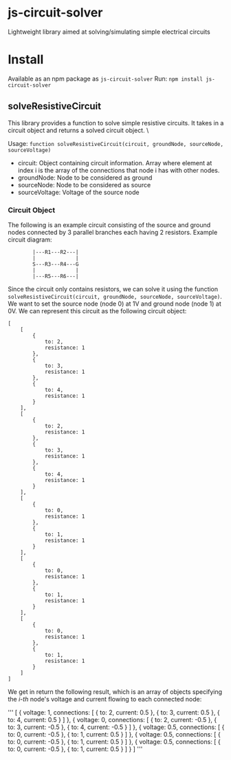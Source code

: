 # js-circuit-solver
Lightweight library aimed at solving/simulating simple electrical circuits

# Install

Available as an npm package as `js-circuit-solver`
Run:
`npm install js-circuit-solver`

## solveResistiveCircuit

This library provides a function to solve simple resistive circuits. It takes in a circuit object and returns a solved circuit object. \

Usage:
`function solveResistiveCircuit(circuit, groundNode, sourceNode, sourceVoltage)`
- circuit: Object containing circuit information. Array where element at index i is the array of the connections that node i has with other nodes.
- groundNode: Node to be considered as ground
- sourceNode: Node to be considered as source
- sourceVoltage: Voltage of the source node

### Circuit Object

The following is an example circuit consisting of the source and ground nodes connected by 3 parallel branches each having 2 resistors.
Example circuit diagram:
```
        |---R1---R2---|
        |             |
        S---R3---R4---G
        |             |
        |---R5---R6---|
```
Since the circuit only contains resistors, we can solve it using the function `solveResistiveCircuit(circuit, groundNode, sourceNode, sourceVoltage)`.
We want to set the source node (node 0) at 1V and ground node (node 1) at 0V. We can represent this circuit as the following circuit object:

```
[
    [
        {
            to: 2,
            resistance: 1
        },
        {
            to: 3,
            resistance: 1
        },
        {
            to: 4,
            resistance: 1
        }
    ],
    [
        {
            to: 2,
            resistance: 1
        },
        {
            to: 3,
            resistance: 1
        },
        {
            to: 4,
            resistance: 1
        }
    ],
    [
        {
            to: 0,
            resistance: 1
        },
        {
            to: 1,
            resistance: 1
        }
    ],
    [
        {
            to: 0,
            resistance: 1
        },
        {
            to: 1,
            resistance: 1
        }
    ],
    [
        {
            to: 0,
            resistance: 1
        },
        {
            to: 1,
            resistance: 1
        }
    ]
]
```

We get in return the following result, which is an array of objects specifying the *i-th* node's voltage and current flowing to each connected node:

'''
[
    {
        voltage: 1,
        connections: [
            {
                to: 2,
                current: 0.5
            },
            {
                to: 3,
                current: 0.5
            },
            {
                to: 4,
                current: 0.5
            }
        ]
    },
    {
        voltage: 0,
        connections: [
            {
                to: 2,
                current: -0.5
            },
            {
                to: 3,
                current: -0.5
            },
            {
                to: 4,
                current: -0.5
            }
        ]
    },
    {
        voltage: 0.5,
        connections: [
            {
                to: 0,
                current: -0.5
            },
            {
                to: 1,
                current: 0.5
            }
        ]
    },
    {
        voltage: 0.5,
        connections: [
            {
                to: 0,
                current: -0.5
            },
            {
                to: 1,
                current: 0.5
            }
        ]
    },
    {
        voltage: 0.5,
        connections: [
            {
                to: 0,
                current: -0.5
            },
            {
                to: 1,
                current: 0.5
            }
        ]
    }
]
'''